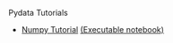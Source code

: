 Pydata Tutorials

* [Numpy Tutorial](NumpyTutorial.html) [(Executable notebook)](https://github.com/kefirbandi/pydata_tutorials/raw/master/NumpyTutorialClear.ipynb)
